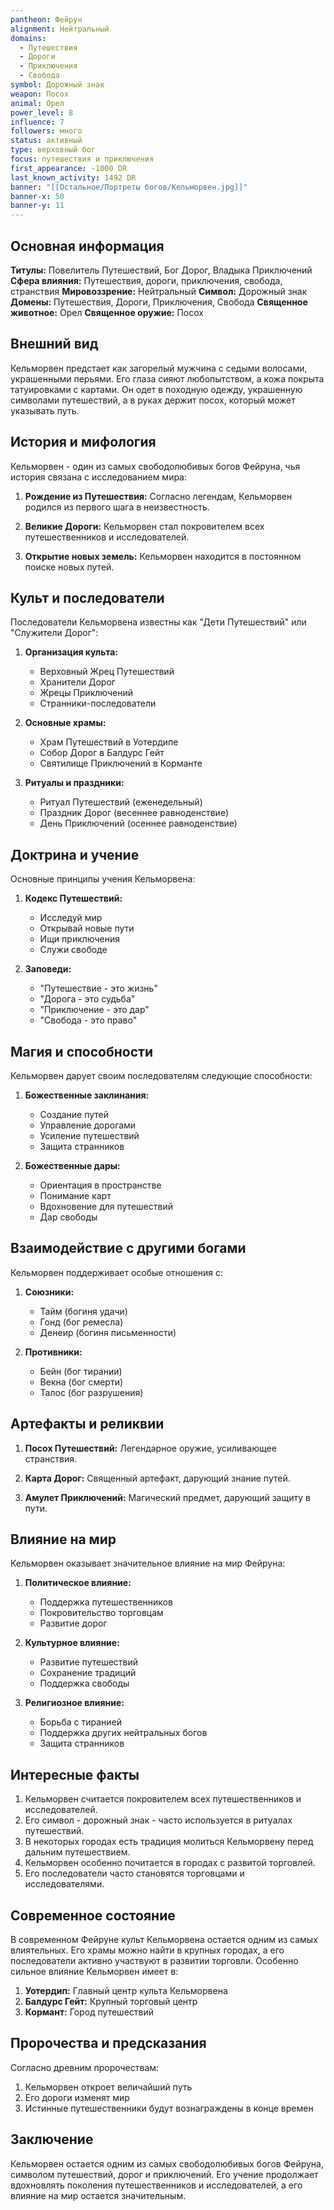 ```yaml
---
pantheon: Фейрун
alignment: Нейтральный
domains:
  - Путешествия
  - Дороги
  - Приключения
  - Свобода
symbol: Дорожный знак
weapon: Посох
animal: Орел
power_level: 8
influence: 7
followers: много
status: активный
type: верховный бог
focus: путешествия и приключения
first_appearance: -1000 DR
last_known_activity: 1492 DR
banner: "[[Остальное/Портреты богов/Кельморвен.jpg]]"
banner-x: 50
banner-y: 11
---
```


## Основная информация

**Титулы:** Повелитель Путешествий, Бог Дорог, Владыка Приключений
**Сфера влияния:** Путешествия, дороги, приключения, свобода, странствия
**Мировоззрение:** Нейтральный
**Символ:** Дорожный знак
**Домены:** Путешествия, Дороги, Приключения, Свобода
**Священное животное:** Орел
**Священное оружие:** Посох

## Внешний вид

Кельморвен предстает как загорелый мужчина с седыми волосами, украшенными перьями. Его глаза сияют любопытством, а кожа покрыта татуировками с картами. Он одет в походную одежду, украшенную символами путешествий, а в руках держит посох, который может указывать путь.

## История и мифология

Кельморвен - один из самых свободолюбивых богов Фейруна, чья история связана с исследованием мира:

1. **Рождение из Путешествия:** Согласно легендам, Кельморвен родился из первого шага в неизвестность.

2. **Великие Дороги:** Кельморвен стал покровителем всех путешественников и исследователей.

3. **Открытие новых земель:** Кельморвен находится в постоянном поиске новых путей.

## Культ и последователи

Последователи Кельморвена известны как "Дети Путешествий" или "Служители Дорог":

1. **Организация культа:**

   - Верховный Жрец Путешествий
   - Хранители Дорог
   - Жрецы Приключений
   - Странники-последователи

2. **Основные храмы:**

   - Храм Путешествий в Уотердипе
   - Собор Дорог в Балдурс Гейт
   - Святилище Приключений в Корманте

3. **Ритуалы и праздники:**
   - Ритуал Путешествий (еженедельный)
   - Праздник Дорог (весеннее равноденствие)
   - День Приключений (осеннее равноденствие)

## Доктрина и учение

Основные принципы учения Кельморвена:

1. **Кодекс Путешествий:**

   - Исследуй мир
   - Открывай новые пути
   - Ищи приключения
   - Служи свободе

2. **Заповеди:**
   - "Путешествие - это жизнь"
   - "Дорога - это судьба"
   - "Приключение - это дар"
   - "Свобода - это право"

## Магия и способности

Кельморвен дарует своим последователям следующие способности:

1. **Божественные заклинания:**

   - Создание путей
   - Управление дорогами
   - Усиление путешествий
   - Защита странников

2. **Божественные дары:**
   - Ориентация в пространстве
   - Понимание карт
   - Вдохновение для путешествий
   - Дар свободы

## Взаимодействие с другими богами

Кельморвен поддерживает особые отношения с:

1. **Союзники:**

   - Тайм (богиня удачи)
   - Гонд (бог ремесла)
   - Денеир (богиня письменности)

2. **Противники:**
   - Бейн (бог тирании)
   - Векна (бог смерти)
   - Талос (бог разрушения)

## Артефакты и реликвии

1. **Посох Путешествий:** Легендарное оружие, усиливающее странствия.

2. **Карта Дорог:** Священный артефакт, дарующий знание путей.

3. **Амулет Приключений:** Магический предмет, дарующий защиту в пути.

## Влияние на мир

Кельморвен оказывает значительное влияние на мир Фейруна:

1. **Политическое влияние:**

   - Поддержка путешественников
   - Покровительство торговцам
   - Развитие дорог

2. **Культурное влияние:**

   - Развитие путешествий
   - Сохранение традиций
   - Поддержка свободы

3. **Религиозное влияние:**
   - Борьба с тиранией
   - Поддержка других нейтральных богов
   - Защита странников

## Интересные факты

1. Кельморвен считается покровителем всех путешественников и исследователей.
2. Его символ - дорожный знак - часто используется в ритуалах путешествий.
3. В некоторых городах есть традиция молиться Кельморвену перед дальним путешествием.
4. Кельморвен особенно почитается в городах с развитой торговлей.
5. Его последователи часто становятся торговцами и исследователями.

## Современное состояние

В современном Фейруне культ Кельморвена остается одним из самых влиятельных. Его храмы можно найти в крупных городах, а его последователи активно участвуют в развитии торговли. Особенно сильное влияние Кельморвен имеет в:

1. **Уотердип:** Главный центр культа Кельморвена
2. **Балдурс Гейт:** Крупный торговый центр
3. **Кормант:** Город путешествий

## Пророчества и предсказания

Согласно древним пророчествам:

1. Кельморвен откроет величайший путь
2. Его дороги изменят мир
3. Истинные путешественники будут вознаграждены в конце времен

## Заключение

Кельморвен остается одним из самых свободолюбивых богов Фейруна, символом путешествий, дорог и приключений. Его учение продолжает вдохновлять поколения путешественников и исследователей, а его влияние на мир остается значительным.
